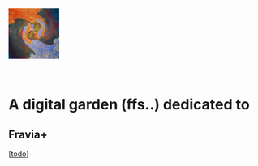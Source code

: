 <img src="attachments/SSF.jpg" width=100 align="middle">
<br>
<br>
<br>

# A digital garden (ffs..) dedicated to 
## Fravia+

[[todo]]

[//begin]: # "Autogenerated link references for markdown compatibility"
[todo]: todo.md "Todo"
[//end]: # "Autogenerated link references"